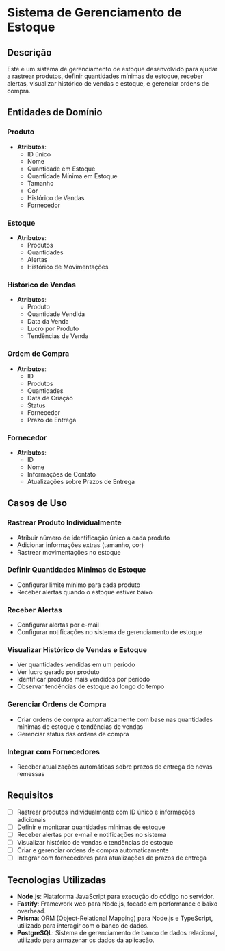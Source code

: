 # Sistema de Gerenciamento de Estoque

## Descrição

Este é um sistema de gerenciamento de estoque desenvolvido para ajudar a rastrear produtos, definir quantidades mínimas de estoque, receber alertas, visualizar histórico de vendas e estoque, e gerenciar ordens de compra.

## Entidades de Domínio

### Produto

- **Atributos**:
  - ID único
  - Nome
  - Quantidade em Estoque
  - Quantidade Mínima em Estoque
  - Tamanho
  - Cor
  - Histórico de Vendas
  - Fornecedor

### Estoque

- **Atributos**:
  - Produtos
  - Quantidades
  - Alertas
  - Histórico de Movimentações

### Histórico de Vendas

- **Atributos**:
  - Produto
  - Quantidade Vendida
  - Data da Venda
  - Lucro por Produto
  - Tendências de Venda

### Ordem de Compra

- **Atributos**:
  - ID
  - Produtos
  - Quantidades
  - Data de Criação
  - Status
  - Fornecedor
  - Prazo de Entrega

### Fornecedor

- **Atributos**:
  - ID
  - Nome
  - Informações de Contato
  - Atualizações sobre Prazos de Entrega

## Casos de Uso

### Rastrear Produto Individualmente

- Atribuir número de identificação único a cada produto
- Adicionar informações extras (tamanho, cor)
- Rastrear movimentações no estoque

### Definir Quantidades Mínimas de Estoque

- Configurar limite mínimo para cada produto
- Receber alertas quando o estoque estiver baixo

### Receber Alertas

- Configurar alertas por e-mail
- Configurar notificações no sistema de gerenciamento de estoque

### Visualizar Histórico de Vendas e Estoque

- Ver quantidades vendidas em um período
- Ver lucro gerado por produto
- Identificar produtos mais vendidos por período
- Observar tendências de estoque ao longo do tempo

### Gerenciar Ordens de Compra

- Criar ordens de compra automaticamente com base nas quantidades mínimas de estoque e tendências de vendas
- Gerenciar status das ordens de compra

### Integrar com Fornecedores

- Receber atualizações automáticas sobre prazos de entrega de novas remessas

## Requisitos

- [ ] Rastrear produtos individualmente com ID único e informações adicionais
- [ ] Definir e monitorar quantidades mínimas de estoque
- [ ] Receber alertas por e-mail e notificações no sistema
- [ ] Visualizar histórico de vendas e tendências de estoque
- [ ] Criar e gerenciar ordens de compra automaticamente
- [ ] Integrar com fornecedores para atualizações de prazos de entrega

## Tecnologias Utilizadas

- **Node.js**: Plataforma JavaScript para execução do código no servidor.
- **Fastify**: Framework web para Node.js, focado em performance e baixo overhead.
- **Prisma**: ORM (Object-Relational Mapping) para Node.js e TypeScript, utilizado para interagir com o banco de dados.
- **PostgreSQL**: Sistema de gerenciamento de banco de dados relacional, utilizado para armazenar os dados da aplicação.
